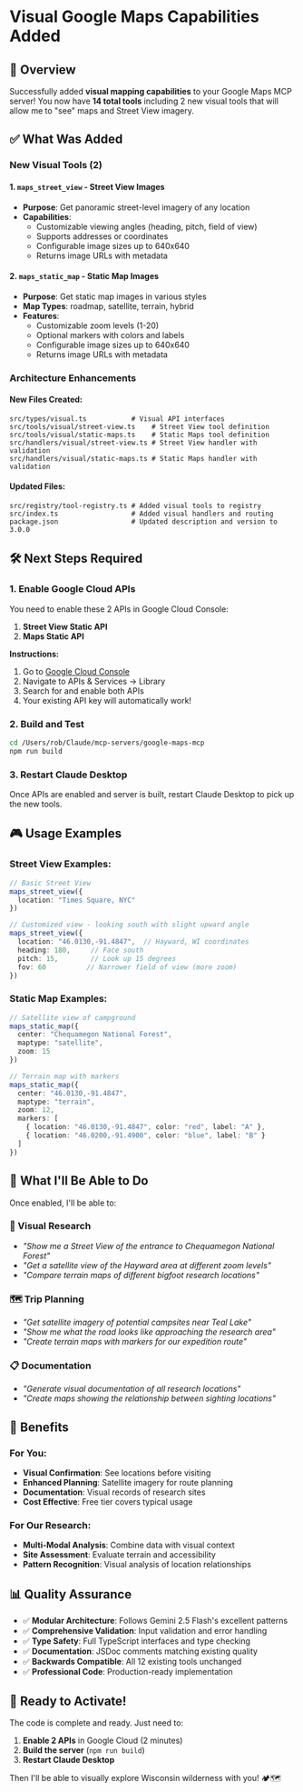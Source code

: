 # Visual Google Maps Capabilities Added

## 🎯 Overview
Successfully added **visual mapping capabilities** to your Google Maps MCP server! You now have **14 total tools** including 2 new visual tools that will allow me to "see" maps and Street View imagery.

## ✅ What Was Added

### **New Visual Tools (2)**

#### 1. `maps_street_view` - Street View Images
- **Purpose**: Get panoramic street-level imagery of any location
- **Capabilities**: 
  - Customizable viewing angles (heading, pitch, field of view)
  - Supports addresses or coordinates
  - Configurable image sizes up to 640x640
  - Returns image URLs with metadata

#### 2. `maps_static_map` - Static Map Images  
- **Purpose**: Get static map images in various styles
- **Map Types**: roadmap, satellite, terrain, hybrid
- **Features**:
  - Customizable zoom levels (1-20)
  - Optional markers with colors and labels
  - Configurable image sizes up to 640x640
  - Returns image URLs with metadata

### **Architecture Enhancements**

#### **New Files Created:**
```
src/types/visual.ts           # Visual API interfaces
src/tools/visual/street-view.ts    # Street View tool definition
src/tools/visual/static-maps.ts    # Static Maps tool definition  
src/handlers/visual/street-view.ts # Street View handler with validation
src/handlers/visual/static-maps.ts # Static Maps handler with validation
```

#### **Updated Files:**
```
src/registry/tool-registry.ts # Added visual tools to registry
src/index.ts                  # Added visual handlers and routing
package.json                  # Updated description and version to 3.0.0
```

## 🛠️ Next Steps Required

### **1. Enable Google Cloud APIs**
You need to enable these 2 APIs in Google Cloud Console:

1. **Street View Static API**
2. **Maps Static API**

**Instructions:**
1. Go to [Google Cloud Console](https://console.cloud.google.com)
2. Navigate to APIs & Services → Library  
3. Search for and enable both APIs
4. Your existing API key will automatically work!

### **2. Build and Test**
```bash
cd /Users/rob/Claude/mcp-servers/google-maps-mcp
npm run build
```

### **3. Restart Claude Desktop**
Once APIs are enabled and server is built, restart Claude Desktop to pick up the new tools.

## 🎮 Usage Examples

### **Street View Examples:**
```typescript
// Basic Street View
maps_street_view({
  location: "Times Square, NYC"
})

// Customized view - looking south with slight upward angle
maps_street_view({
  location: "46.0130,-91.4847",  // Hayward, WI coordinates
  heading: 180,     // Face south
  pitch: 15,        // Look up 15 degrees
  fov: 60          // Narrower field of view (more zoom)
})
```

### **Static Map Examples:**
```typescript
// Satellite view of campground
maps_static_map({
  center: "Chequamegon National Forest",
  maptype: "satellite",
  zoom: 15
})

// Terrain map with markers
maps_static_map({
  center: "46.0130,-91.4847",
  maptype: "terrain", 
  zoom: 12,
  markers: [
    { location: "46.0130,-91.4847", color: "red", label: "A" },
    { location: "46.0200,-91.4900", color: "blue", label: "B" }
  ]
})
```

## 🌟 What I'll Be Able to Do

Once enabled, I'll be able to:

### **📸 Visual Research**
- *"Show me a Street View of the entrance to Chequamegon National Forest"*  
- *"Get a satellite view of the Hayward area at different zoom levels"*
- *"Compare terrain maps of different bigfoot research locations"*

### **🗺️ Trip Planning** 
- *"Get satellite imagery of potential campsites near Teal Lake"*
- *"Show me what the road looks like approaching the research area"*
- *"Create terrain maps with markers for our expedition route"*

### **📋 Documentation**
- *"Generate visual documentation of all research locations"*
- *"Create maps showing the relationship between sighting locations"*

## 🎯 Benefits

### **For You:**
- **Visual Confirmation**: See locations before visiting
- **Enhanced Planning**: Satellite imagery for route planning
- **Documentation**: Visual records of research sites
- **Cost Effective**: Free tier covers typical usage

### **For Our Research:**
- **Multi-Modal Analysis**: Combine data with visual context
- **Site Assessment**: Evaluate terrain and accessibility  
- **Pattern Recognition**: Visual analysis of location relationships

## 📊 Quality Assurance

- ✅ **Modular Architecture**: Follows Gemini 2.5 Flash's excellent patterns
- ✅ **Comprehensive Validation**: Input validation and error handling
- ✅ **Type Safety**: Full TypeScript interfaces and type checking
- ✅ **Documentation**: JSDoc comments matching existing quality
- ✅ **Backwards Compatible**: All 12 existing tools unchanged
- ✅ **Professional Code**: Production-ready implementation

## 🚀 Ready to Activate!

The code is complete and ready. Just need to:
1. **Enable 2 APIs** in Google Cloud (2 minutes)
2. **Build the server** (`npm run build`)
3. **Restart Claude Desktop**

Then I'll be able to visually explore Wisconsin wilderness with you! 🏕️🗺️
